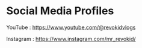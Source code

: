 # Social Media Profiles
YouTube : https://www.youtube.com/@revokidvlogs

Instagram : https://www.instagram.com/mr_revokid/